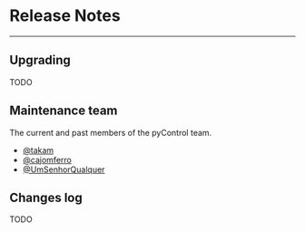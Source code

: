 # Release Notes

---

## Upgrading

TODO

## Maintenance team

The current and past members of the pyControl team.

* [@takam](https://bitbucket.org/takam/)
* [@cajomferro](https://github.com/cajomferro/)
* [@UmSenhorQualquer](https://github.com/UmSenhorQualquer)

## Changes log

TODO